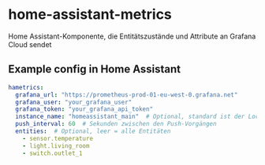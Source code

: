 # home-assistant-metrics
Home Assistant-Komponente, die Entitätszustände und Attribute an Grafana Cloud sendet

## Example config in Home Assistant

```yaml
hametrics:
  grafana_url: "https://prometheus-prod-01-eu-west-0.grafana.net"
  grafana_user: "your_grafana_user"
  grafana_token: "your_grafana_api_token"
  instance_name: "homeassistant_main"  # Optional, standard ist der Location Name
  push_interval: 60  # Sekunden zwischen den Push-Vorgängen
  entities:  # Optional, leer = alle Entitäten
    - sensor.temperature
    - light.living_room
    - switch.outlet_1
```
